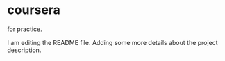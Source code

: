 # coursera
for practice.

I am editing the README file. Adding some more details about the project description.
